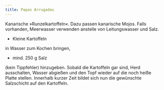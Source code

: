 ```yaml
---
title: Papas Arrugadas
---
```


Kanarische »Runzelkartoffeln«. Dazu passen kanarische Mojos. Falls vorhanden,
Meerwasser verwenden anstelle von Leitungswasser und Salz.

* Kleine Kartoffeln

in Wasser zum Kochen bringen,

* mind. 250 g Salz

(kein Tippfehler) hinzugeben. Sobald die Kartoffeln gar sind, Herd ausschalten,
Wasser abgießen und den Topf wieder auf die noch heiße Platte stellen. Innerhalb
kurzer Zeit bildet sich nun die gewünschte Salzschicht auf den Kartoffeln.

